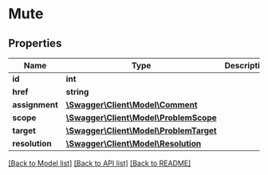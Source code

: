 # Mute

## Properties
Name | Type | Description | Notes
------------ | ------------- | ------------- | -------------
**id** | **int** |  | [optional] 
**href** | **string** |  | [optional] 
**assignment** | [**\Swagger\Client\Model\Comment**](Comment.md) |  | [optional] 
**scope** | [**\Swagger\Client\Model\ProblemScope**](ProblemScope.md) |  | [optional] 
**target** | [**\Swagger\Client\Model\ProblemTarget**](ProblemTarget.md) |  | [optional] 
**resolution** | [**\Swagger\Client\Model\Resolution**](Resolution.md) |  | [optional] 

[[Back to Model list]](../README.md#documentation-for-models) [[Back to API list]](../README.md#documentation-for-api-endpoints) [[Back to README]](../README.md)


